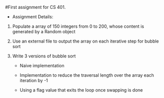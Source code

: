 #First assignment for CS 401.

- Assignment Details:

1. Populate a array of 150 integers from 0 to 200, whose content is generated by a Random object

2. Use an external file to output the array on each iterative step for bubble sort

3. Write 3 versions of bubble sort

   - Naive implementation

   - Implementation to reduce the traversal length over the array each iteration by -1

   - Using a flag value that exits the loop once swapping is done
